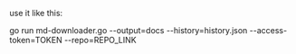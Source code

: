 use it like this:

go run md-downloader.go --output=docs --history=history.json --access-token=TOKEN --repo=REPO_LINK
